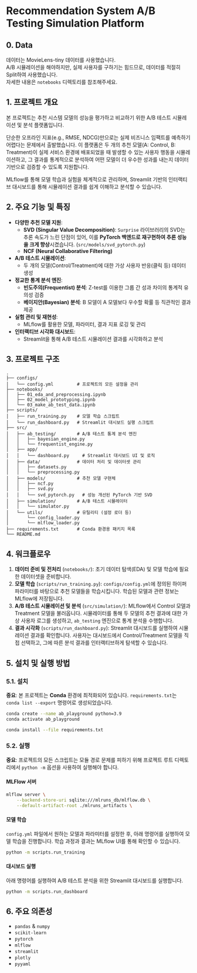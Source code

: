 # Recommendation System A/B Testing Simulation Platform

## 0. Data
데이터는 MovieLens-tiny 데이터를 사용했습니다. \
A/B 시뮬레이션을 해야하지만, 실제 사용자를 구하기는 힘드므로, 데이터를 적절히 Split하여 사용했습니다. \
자세한 내용은 `notebooks` 디렉토리를 참조해주세요.

## 1. 프로젝트 개요

본 프로젝트는 추천 시스템 모델의 성능을 평가하고 비교하기 위한 A/B 테스트 시뮬레이션 및 분석 플랫폼입니다.

단순한 오프라인 지표(e.g., RMSE, NDCG)만으로는 실제 비즈니스 임팩트를 예측하기 어렵다는 문제에서 출발했습니다. 이 플랫폼은 두 개의 추천 모델(A: Control, B: Treatment)이 실제 서비스 환경에 배포되었을 때 발생할 수 있는 사용자 행동을 시뮬레이션하고, 그 결과를 통계적으로 분석하여 어떤 모델이 더 우수한 성과를 내는지 데이터 기반으로 검증할 수 있도록 지원합니다.

MLflow를 통해 모델 학습과 실험을 체계적으로 관리하며, Streamlit 기반의 인터랙티브 대시보드를 통해 시뮬레이션 결과를 쉽게 이해하고 분석할 수 있습니다.

## 2. 주요 기능 및 특징

- **다양한 추천 모델 지원**:
    - **SVD (Singular Value Decomposition)**: `Surprise` 라이브러리의 SVD는 추론 속도가 느린 단점이 있어, 이를 **PyTorch 백엔드로 재구현하여 추론 성능을 크게 향상**시켰습니다. (`src/models/svd_pytorch.py`)
    - **NCF (Neural Collaborative Filtering)**
- **A/B 테스트 시뮬레이션**:
    - 두 개의 모델(Control/Treatment)에 대한 가상 사용자 반응(클릭 등) 데이터 생성
- **정교한 통계 분석 엔진**:
    - **빈도주의(Frequentist) 분석**: Z-test를 이용한 그룹 간 성과 차이의 통계적 유의성 검증
    - **베이지안(Bayesian) 분석**: B 모델이 A 모델보다 우수할 확률 등 직관적인 결과 제공
- **실험 관리 및 재현성**:
    - MLflow를 활용한 모델, 파라미터, 결과 지표 로깅 및 관리
- **인터랙티브 시각화 대시보드**:
    - Streamlit을 통해 A/B 테스트 시뮬레이션 결과를 시각화하고 분석

## 3. 프로젝트 구조

```
.
├── configs/
│   └── config.yml         # 프로젝트의 모든 설정을 관리
├── notebooks/
│   ├── 01_eda_and_preprocessing.ipynb
│   ├── 02_model_prototyping.ipynb
│   └── 03_make_ab_test_data.ipynb
├── scripts/
│   ├── run_training.py    # 모델 학습 스크립트
│   └── run_dashboard.py   # Streamlit 대시보드 실행 스크립트
├── src/
│   ├── ab_testing/        # A/B 테스트 통계 분석 엔진
│   │   ├── bayesian_engine.py
│   │   └── frequentist_engine.py
│   ├── app/
│   │   └── dashboard.py     # Streamlit 대시보드 UI 및 로직
│   ├── data/              # 데이터 처리 및 데이터셋 관리
│   │   ├── datasets.py
│   │   └── preprocessing.py
│   ├── models/            # 추천 모델 구현체
│   │   ├── ncf.py
│   │   ├── svd.py
│   │   └── svd_pytorch.py   # 성능 개선된 PyTorch 기반 SVD
│   ├── simulation/        # A/B 테스트 시뮬레이터
│   │   └── simulator.py
│   └── utils/             # 유틸리티 (설정 로더 등)
│       └── config_loader.py
│       └── mlflow_loader.py
├── requirements.txt       # Conda 환경용 패키지 목록
└── README.md
```

## 4. 워크플로우

1.  **데이터 준비 및 전처리** (`notebooks/`): 초기 데이터 탐색(EDA) 및 모델 학습에 필요한 데이터셋을 준비합니다.
2.  **모델 학습** (`scripts/run_training.py`): `configs/config.yml`에 정의된 하이퍼파라미터를 바탕으로 추천 모델들을 학습시킵니다. 학습된 모델과 관련 정보는 MLflow에 저장됩니다.
3.  **A/B 테스트 시뮬레이션 및 분석** (`src/simulation/`): MLflow에서 Control 모델과 Treatment 모델을 불러옵니다. 시뮬레이터를 통해 두 모델의 추천 결과에 대한 가상 사용자 로그를 생성하고, `ab_testing` 엔진으로 통계 분석을 수행합니다.
4.  **결과 시각화** (`scripts/run_dashboard.py`): Streamlit 대시보드를 실행하여 시뮬레이션 결과를 확인합니다. 사용자는 대시보드에서 Control/Treatment 모델을 직접 선택하고, 그에 따른 분석 결과를 인터랙티브하게 탐색할 수 있습니다.

## 5. 설치 및 실행 방법

### 5.1. 설치

**중요**: 본 프로젝트는 **Conda** 환경에 최적화되어 있습니다. `requirements.txt`는 `conda list --export` 명령어로 생성되었습니다.

```bash
conda create --name ab_playground python=3.9
conda activate ab_playground

conda install --file requirements.txt
```

### 5.2. 실행

**중요**: 프로젝트의 모든 스크립트는 모듈 경로 문제를 피하기 위해 프로젝트 루트 디렉토리에서 `python -m` 옵션을 사용하여 실행해야 합니다.

#### MLFlow 서버
```bash
mlflow server \
    --backend-store-uri sqlite:///mlruns_db/mlflow.db \
    --default-artifact-root ./mlruns_artifacts \
```

#### 모델 학습

`config.yml` 파일에서 원하는 모델과 파라미터를 설정한 후, 아래 명령어를 실행하여 모델 학습을 진행합니다. 학습 과정과 결과는 MLflow UI를 통해 확인할 수 있습니다.

```bash
python -m scripts.run_training
```

#### 대시보드 실행

아래 명령어를 실행하여 A/B 테스트 분석을 위한 Streamlit 대시보드를 실행합니다.

```bash
python -m scripts.run_dashboard
```

## 6. 주요 의존성

- `pandas` & `numpy`
- `scikit-learn`
- `pytorch`
- `mlflow`
- `streamlit`
- `plotly`
- `pyyaml`
